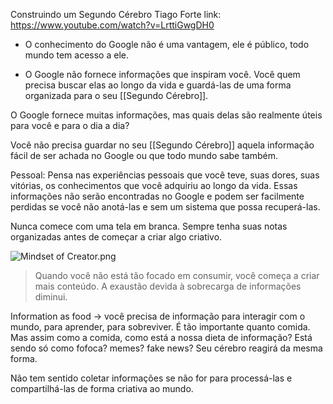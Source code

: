 Construindo um Segundo Cérebro Tiago Forte
link: https://www.youtube.com/watch?v=LrttiGwgDH0

- O conhecimento do Google não é uma vantagem, ele é público, todo mundo tem acesso a ele. 

- O Google não fornece informações que inspiram você. Você quem precisa buscar elas ao longo da vida e guardá-las de uma forma organizada para o seu [[Segundo Cérebro]].

O Google fornece muitas informações, mas quais delas são realmente úteis para você e para o dia a dia?

Você não precisa guardar no seu [[Segundo Cérebro]] aquela informação fácil de ser achada no Google ou que todo mundo sabe também.

Pessoal: Pensa nas experiências pessoais que você teve, suas dores, suas vitórias, os conhecimentos que você adquiriu ao longo da vida. Essas informações não serão encontradas no Google e podem ser facilmente perdidas se você não anotá-las e sem um sistema que possa recuperá-las.

Nunca comece com uma tela em branca. Sempre tenha suas notas organizadas antes de começar a criar algo criativo.

![Mindset of Creator.png](Mindset%20of%20Creator.png)


> Quando você não está tão focado em consumir, você começa a criar mais conteúdo. A exaustão devida à sobrecarga de informações diminui.

Information as food → você precisa de informação para interagir com o mundo, para aprender, para sobreviver. É tão importante quanto comida. Mas assim como a comida, como está a nossa dieta de informação? Está sendo só como fofoca? memes? fake news? Seu cérebro reagirá da mesma forma.

Não tem sentido coletar informações se não for para processá-las e compartilhá-las de forma criativa ao mundo.
